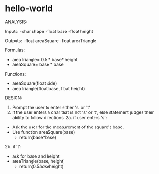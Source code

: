 # hello-world

ANALYSIS:

Inputs:
-char shape
-float base
-float height

Outputs:
-float areaSquare
-float areaTriangle

Formulas:
- areaTriangle= 0.5 * base* height
- areaSquare= base * base

Functions:
- areaSquare(float side)
- areaTriangle(float base, float height)

DESIGN:
1. Prompt the user to enter either 's' or 't'
2. If the user enters a char that is not 's' or 't', else statement judges their ability to follow directions.
2a. if user enters 's':
  - Ask the user for the measurement of the square's base.
  - Use function areaSquare(base)
    - return(base*base)

2b. if 't':
  - ask for base and height
  - areaTriangle(base, height)
    - return(0.5*base*height)
